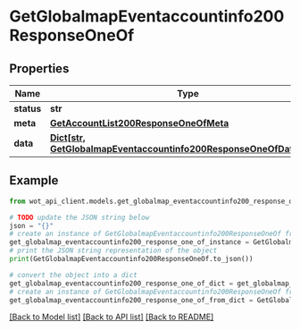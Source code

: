 # GetGlobalmapEventaccountinfo200ResponseOneOf


## Properties

Name | Type | Description | Notes
------------ | ------------- | ------------- | -------------
**status** | **str** |  | 
**meta** | [**GetAccountList200ResponseOneOfMeta**](GetAccountList200ResponseOneOfMeta.md) |  | 
**data** | [**Dict[str, GetGlobalmapEventaccountinfo200ResponseOneOfDataValue]**](GetGlobalmapEventaccountinfo200ResponseOneOfDataValue.md) |  | 

## Example

```python
from wot_api_client.models.get_globalmap_eventaccountinfo200_response_one_of import GetGlobalmapEventaccountinfo200ResponseOneOf

# TODO update the JSON string below
json = "{}"
# create an instance of GetGlobalmapEventaccountinfo200ResponseOneOf from a JSON string
get_globalmap_eventaccountinfo200_response_one_of_instance = GetGlobalmapEventaccountinfo200ResponseOneOf.from_json(json)
# print the JSON string representation of the object
print(GetGlobalmapEventaccountinfo200ResponseOneOf.to_json())

# convert the object into a dict
get_globalmap_eventaccountinfo200_response_one_of_dict = get_globalmap_eventaccountinfo200_response_one_of_instance.to_dict()
# create an instance of GetGlobalmapEventaccountinfo200ResponseOneOf from a dict
get_globalmap_eventaccountinfo200_response_one_of_from_dict = GetGlobalmapEventaccountinfo200ResponseOneOf.from_dict(get_globalmap_eventaccountinfo200_response_one_of_dict)
```
[[Back to Model list]](../README.md#documentation-for-models) [[Back to API list]](../README.md#documentation-for-api-endpoints) [[Back to README]](../README.md)


